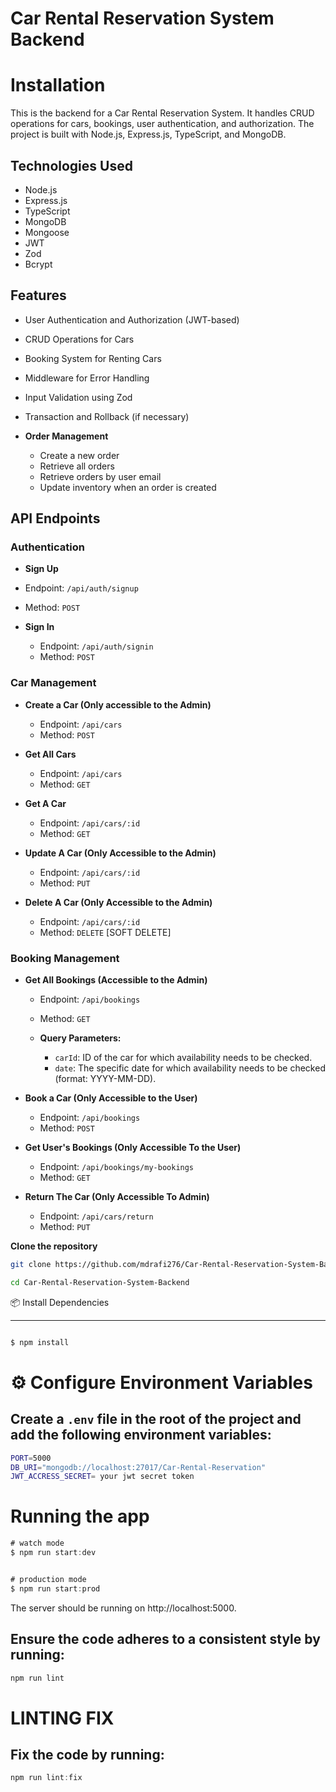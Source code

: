 
# Car Rental Reservation System Backend 

# Installation
This is the backend for a Car Rental Reservation System. It handles CRUD operations for cars, bookings, user authentication, and authorization. The project is built with Node.js, Express.js, TypeScript, and MongoDB.

## Technologies Used
- Node.js
- Express.js
- TypeScript
- MongoDB
- Mongoose
- JWT
- Zod
- Bcrypt


## Features
- User Authentication and Authorization (JWT-based)
- CRUD Operations for Cars
- Booking System for Renting Cars
- Middleware for Error Handling
- Input Validation using Zod
- Transaction and Rollback (if necessary)


- **Order Management**
  - Create a new order
  - Retrieve all orders
  - Retrieve orders by user email
  - Update inventory when an order is created

## API Endpoints

###  Authentication

-  **Sign Up**

  - Endpoint: `/api/auth/signup`
  - Method: `POST`

- **Sign In**

  - Endpoint: `/api/auth/signin`
  - Method: `POST`

###  Car Management

- **Create a Car (Only accessible to the Admin)**

  - Endpoint: `/api/cars`
  - Method: `POST`

- **Get All Cars**

  - Endpoint: `/api/cars`
  - Method: `GET`

- **Get A Car**

  - Endpoint: `/api/cars/:id`
  - Method: `GET`

- **Update A Car (Only Accessible to the Admin)**

  - Endpoint: `/api/cars/:id`
  - Method: `PUT`

- **Delete A Car (Only Accessible to the Admin)**
  - Endpoint: `/api/cars/:id`
  - Method: `DELETE` [SOFT DELETE]

###  Booking Management

- **Get All Bookings (Accessible to the Admin)**

  - Endpoint: `/api/bookings`
  - Method: `GET`
  - **Query Parameters:**

    - `carId`: ID of the car for which availability needs to be checked.
    - `date`: The specific date for which availability needs to be checked
      (format: YYYY-MM-DD).

- **Book a Car (Only Accessible to the User)**
  - Endpoint: `/api/bookings`
  - Method: `POST`
- **Get User's Bookings (Only Accessible To the User)**

  - Endpoint: `/api/bookings/my-bookings`
  - Method: `GET`

- **Return The Car (Only Accessible To Admin)**
  - Endpoint: `/api/cars/return`
  - Method: `PUT`


 **Clone the repository**

   ```sh
   git clone https://github.com/mdrafi276/Car-Rental-Reservation-System-Backend.git

   cd Car-Rental-Reservation-System-Backend
  
```
📦 Install Dependencies

---
```bash

$ npm install

```
# ⚙️ Configure Environment Variables
## Create a `.env` file in the root of the project and add the following environment variables:

```bash
PORT=5000
DB_URI="mongodb://localhost:27017/Car-Rental-Reservation"
JWT_ACCRESS_SECRET= your jwt secret token

```
# Running the app

```TYPESCRIPT
# watch mode
$ npm run start:dev


# production mode
$ npm run start:prod

```
The server should be running on http://localhost:5000.


<!-- . -->


## Ensure the code adheres to a consistent style by running:

```TYPESCRIPT
npm run lint
```
# LINTING FIX
## Fix the code by running:
```TYPESCRIPT
npm run lint:fix

```
